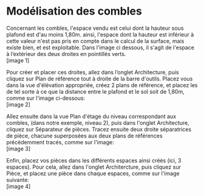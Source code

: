 # Modélisation des combles

Concernant les combles, l'espace vendu est celui dont la hauteur sous plafond est d'au moins 1,80m. ainsi, l'espace dont la hauteur est inférieur à cette valeur n'est pas pris en compte dans le calcul de la surface, mais existe bien, et est exploitable. Dans l'image ci dessous, il s'agit de l'espace à l’extérieur des deux droites en pointillés verts.  
\[image 1\]

Pour créer et placer ces droites, allez dans l’onglet Architecture, puis cliquez sur Plan de référence tout à droite de la barre d'outils. Placez vous dans la vue d'élévation appropriée, créez 2 plans de référence, et placez les de tel sorte à ce que la distance entre le plafond et le sol soit de 1,80m, comme sur l'image ci-dessous:  
\[image 2\]

Allez ensuite dans la vue Plan d'étage du niveau correspondant aux combles, \(dans notre exemple, niveau 2\), puis dans l'onglet Architecture, cliquez sur Séparateur de pièces. Tracez ensuite deux droite séparatrices de pièce, chacune superposées aux deux plans de références précédemment tracés, comme sur l'image:   
\[image 3\]

Enfin, placez vos pièces dans les différents espaces ainsi créés \(ici, 3 espaces\). Pour cela, allez dans l'onglet Architercture, puis cliquez sur Pièce, et placez une pièce dans chaque espaces, comme sur l'image suivante:   
\[image 4\]

